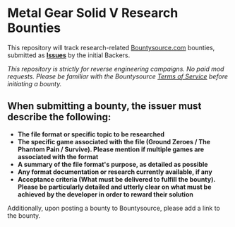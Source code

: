 # Metal Gear Solid V Research Bounties

This repository will track research-related [Bountysource.com](https://www.bountysource.com/) bounties, submitted as **[Issues](https://github.com/MGSV-Modding/research-bounties/labels/bounty)** by the initial Backers.

*This repository is strictly for reverse engineering campaigns. No paid mod requests. Please be familiar with the Bountysource [Terms of Service](https://www.bountysource.com/terms) before initiating a bounty.*

## When submitting a bounty, the issuer must describe the following:
- **The file format or specific topic to be researched**
- **The specific game associated with the file (Ground Zeroes / The Phantom Pain / Survive). Please mention if multiple games are associated with the format**
- **A summary of the file format's purpose, as detailed as possible**
- **Any format documentation or research currently available, if any**
- **Acceptance criteria (What must be delivered to fulfill the bounty). Please be particularly detailed and utterly clear on what must be achieved by the developer in order to reward their solution**

Additionally, upon posting a bounty to Bountysource, please add a link to the bounty.
